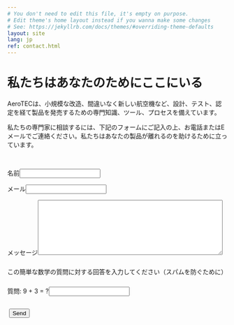 ```yaml
---
# You don't need to edit this file, it's empty on purpose.
# Edit theme's home layout instead if you wanna make some changes
# See: https://jekyllrb.com/docs/themes/#overriding-theme-defaults
layout: site
lang: jp
ref: contact.html
---
```


# 私たちはあなたのためにここにいる

AeroTECは、小規模な改造、間違いなく新しい航空機など、設計、テスト、認定を経て製品を発売するための専門知識、ツール、プロセスを備えています。

私たちの専門家に相談するには、下記のフォームにご記入の上、お電話またはEメールでご連絡ください。私たちはあなたの製品が離れるのを助けるために立っています。
		  <div class="form_settings">
			<p>&nbsp;</p>
			<p><span>名前</span><input class="contact" type="text" name="your_name" value="" /></p>
			<p><span>メール</span><input class="contact" type="text" name="your_email" value="" /></p>
			<p><span>メッセージ</span><textarea class="contact textarea" rows="8" cols="50" name="your_message"></textarea></p>
            <p style="padding: 10px 0 10px 0;">この簡単な数学の質問に対する回答を入力してください（スパムを防ぐために）</p>
			<p><span>質問: 9 + 3 = ?</span><input type="text" name="user_answer" class="contact" /><input type="hidden" name="answer" value="4d76fe9775" /></p>
            <p style="padding-top: 15px"><span>&nbsp;</span><input class="submit" type="submit" name="contact_submitted" value="Send" /></p>
          </div><!--close form_settings-->

